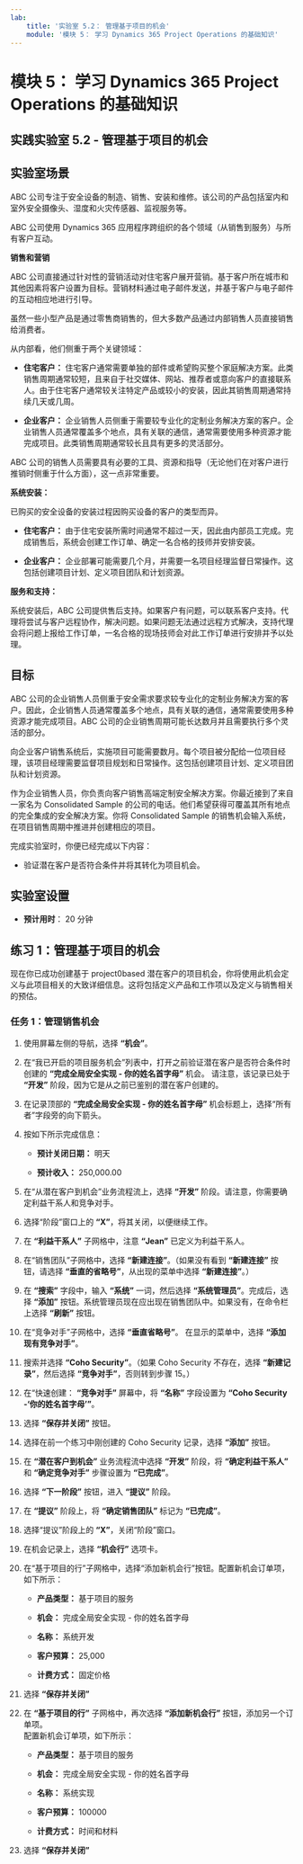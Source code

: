 ```yaml
---
lab:
    title: '实验室 5.2： 管理基于项目的机会'
    module: '模块 5： 学习 Dynamics 365 Project Operations 的基础知识'
---
```


模块 5： 学习 Dynamics 365 Project Operations 的基础知识
========================

## 实践实验室 5.2 - 管理基于项目的机会

## 实验室场景

ABC 公司专注于安全设备的制造、销售、安装和维修。该公司的产品包括室内和室外安全摄像头、湿度和火灾传感器、监视服务等。 

ABC 公司使用 Dynamics 365 应用程序跨组织的各个领域（从销售到服务）与所有客户互动。 

**销售和营销**

ABC 公司直接通过针对性的营销活动对住宅客户展开营销。基于客户所在城市和其他因素将客户设置为目标。营销材料通过电子邮件发送，并基于客户与电子邮件的互动相应地进行引导。 

虽然一些小型产品是通过零售商销售的，但大多数产品通过内部销售人员直接销售给消费者。

从内部看，他们侧重于两个关键领域： 

- **住宅客户：** 住宅客户通常需要单独的部件或希望购买整个家庭解决方案。此类销售周期通常较短，且来自于社交媒体、网站、推荐者或意向客户的直接联系人。由于住宅客户通常较关注特定产品或较小的安装，因此其销售周期通常持续几天或几周。 

- **企业客户：** 企业销售人员侧重于需要较专业化的定制业务解决方案的客户。企业销售人员通常覆盖多个地点，具有关联的通信，通常需要使用多种资源才能完成项目。此类销售周期通常较长且具有更多的灵活部分。 

ABC 公司的销售人员需要具有必要的工具、资源和指导（无论他们在对客户进行推销时侧重于什么方面），这一点非常重要。 

**系统安装：**

已购买的安全设备的安装过程因购买设备的客户的类型而异。 

- **住宅客户：** 由于住宅安装所需时间通常不超过一天，因此由内部员工完成。完成销售后，系统会创建工作订单、确定一名合格的技师并安排安装。 

- **企业客户：** 企业部署可能需要几个月，并需要一名项目经理监督日常操作。这包括创建项目计划、定义项目团队和计划资源。 

**服务和支持：**

系统安装后，ABC 公司提供售后支持。如果客户有问题，可以联系客户支持。代理将尝试与客户远程协作，解决问题。如果问题无法通过远程方式解决，支持代理会将问题上报给工作订单，一名合格的现场技师会对此工作订单进行安排并予以处理。 
## 目标

ABC 公司的企业销售人员侧重于安全需求要求较专业化的定制业务解决方案的客户。因此，企业销售人员通常覆盖多个地点，具有关联的通信，通常需要使用多种资源才能完成项目。ABC 公司的企业销售周期可能长达数月并且需要执行多个灵活的部分。 

向企业客户销售系统后，实施项目可能需要数月。每个项目被分配给一位项目经理，该项目经理需要监督项目规划和日常操作。这包括创建项目计划、定义项目团队和计划资源。 

作为企业销售人员，你负责向客户销售高端定制安全解决方案。你最近接到了来自一家名为 Consolidated Sample 的公司的电话。他们希望获得可覆盖其所有地点的完全集成的安全解决方案。你将 Consolidated Sample 的销售机会输入系统，在项目销售周期中推进并创建相应的项目。 

完成实验室时，你便已经完成以下内容：

- 验证潜在客户是否符合条件并将其转化为项目机会。

## 实验室设置

  - **预计用时**： 20 分钟
  
## 练习 1：管理基于项目的机会 

现在你已成功创建基于 project0based 潜在客户的项目机会，你将使用此机会定义与此项目相关的大致详细信息。这将包括定义产品和工作项以及定义与销售相关的预估。 

### 任务 1：管理销售机会 

1. 使用屏幕左侧的导航，选择 **“机会”**。 

2. 在“我已开启的项目服务机会”列表中，打开之前验证潜在客户是否符合条件时创建的 **“完成全局安全实现 - 你的姓名首字母”** 机会。 请注意，该记录已处于 **“开发”** 阶段，因为它是从之前已鉴别的潜在客户创建的。  

3. 在记录顶部的 **“完成全局安全实现 - 你的姓名首字母”** 机会标题上，选择“所有者”字段旁的向下箭头。 

4. 按如下所示完成信息：

	- **预计关闭日期：** 明天

	- **预计收入：** 250,000.00

5. 在“从潜在客户到机会”业务流程流上，选择 **“开发”** 阶段。请注意，你需要确定利益干系人和竞争对手。

6. 选择“阶段”窗口上的 **“X”**，将其关闭，以便继续工作。 

7. 在 **“利益干系人”** 子网格中，注意 **“Jean”** 已定义为利益干系人。 

8. 在“销售团队”子网格中，选择 **“新建连接”**。（如果没有看到 **“新建连接”** 按钮，请选择 **“垂直的省略号”**，从出现的菜单中选择 **“新建连接”**。） 

9. 在 **“搜索”** 字段中，输入 **“系统”** 一词，然后选择 **“系统管理员”**。完成后，选择 **“添加”** 按钮。系统管理员现在应出现在销售团队中。如果没有，在命令栏上选择 **“刷新”** 按钮。 

10. 在“竞争对手”子网格中，选择 **“垂直省略号”**。 在显示的菜单中，选择 **“添加现有竞争对手”**。 

11. 搜索并选择 **“Coho Security”**。（如果 Coho Security 不存在，选择 **“新建记录”**，然后选择 **“竞争对手”**，否则转到步骤 15。）  

12. 在“快速创建： **“竞争对手”** 屏幕中，将 **“名称”** 字段设置为 **“Coho Security -‘你的姓名首字母’”**。

13. 选择 **“保存并关闭”** 按钮。

14. 选择在前一个练习中刚创建的 Coho Security 记录，选择 **“添加”** 按钮。 

15. 在 **“潜在客户到机会”** 业务流程流中选择 **“开发”** 阶段，将 **“确定利益干系人”** 和 **“确定竞争对手”** 步骤设置为 **“已完成”**。 

16. 选择 **“下一阶段”** 按钮，进入 **“提议”** 阶段。

17. 在 **“提议”** 阶段上，将 **“确定销售团队”** 标记为 **“已完成”**。

18. 选择“提议”阶段上的 **“X”**，关闭“阶段”窗口。 

19. 在机会记录上，选择 **“机会行”** 选项卡。

20. 在“基于项目的行”子网格中，选择“添加新机会行”按钮。配置新机会订单项，如下所示：

	- **产品类型：** 基于项目的服务

	- **机会：** 完成全局安全实现 - 你的姓名首字母

	- **名称：** 系统开发

	- **客户预算：** 25,000

	- **计费方式：** 固定价格

21. 选择 **“保存并关闭”**

22. 在 **“基于项目的行”** 子网格中，再次选择 **“添加新机会行”** 按钮，添加另一个订单项。  
‎配置新机会订单项，如下所示：

	- **产品类型：** 基于项目的服务

	- **机会：** 完成全局安全实现 - 你的姓名首字母

	- **名称：** 系统实现 

	- **客户预算：** 100000 

	- **计费方式：** 时间和材料

23. 选择 **“保存并关闭”**
